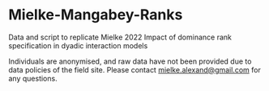 # Mielke-Mangabey-Ranks
 Data and script to replicate Mielke 2022 Impact of dominance rank specification in dyadic interaction models

Individuals are anonymised, and raw data have not been provided due to data policies of the field site. Please contact mielke.alexand@gmail.com for any questions.
